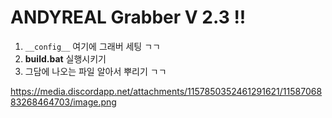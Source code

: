 # ANDYREAL Grabber V 2.3 !!

1. `__config__` 여기에 그래버 세팅 ㄱㄱ
2. **build.bat** 실행시키기
3. 그담에 나오는 파일 알아서 뿌리기 ㄱㄱ

https://media.discordapp.net/attachments/1157850352461291621/1158706883268464703/image.png
